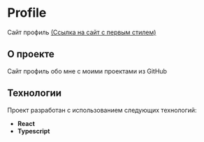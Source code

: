 # Profile

Сайт профиль [(Ссылка на сайт с первым стилем)](https://profile-resume-rose.vercel.app/)

## О проекте

Сайт профиль обо мне c моими проектами из GitHub

## Технологии

Проект разработан с использованием следующих технологий:

- **React**
- **Typescript**
